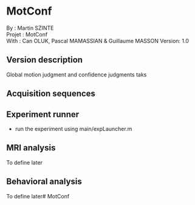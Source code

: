 # MotConf
By :      Martin SZINTE<br/>
Projet :  MotConf<br/>
With :    Can OLUK, Pascal MAMASSIAN & Guillaume MASSON
Version:  1.0<br/>

## Version description
Global motion judgment and confidence judgments taks

## Acquisition sequences


## Experiment runner
* run the experiment using main/expLauncher.m

## MRI analysis
To define later

## Behavioral analysis
To define later# MotConf

